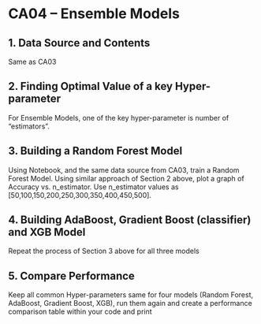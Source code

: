 # CA04 – Ensemble Models
## 1. Data Source and Contents
Same as CA03
## 2. Finding Optimal Value of a key Hyper-parameter
For Ensemble Models, one of the key hyper-parameter is number of “estimators”.
## 3. Building a Random Forest Model
Using Notebook, and the same data source from CA03, train a Random Forest Model.
Using similar approach of Section 2 above, plot a graph of Accuracy vs. n_estimator.
Use n_estimator values as [50,100,150,200,250,300,350,400,450,500].
## 4. Building AdaBoost, Gradient Boost (classifier) and XGB Model
Repeat the process of Section 3 above for all three models
## 5. Compare Performance
Keep all common Hyper-parameters same for four models (Random Forest, AdaBoost,
Gradient Boost, XGB), run them again and create a performance comparison table
within your code and print
